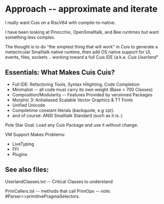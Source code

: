 # Approach -- approximate and iterate

I really want Cuis on a RiscV64 with compile-to-native.

I have been looking at Pinocchio, OpenSmalltalk, and Bee runtimes but
want something less complex.

The thought is to do "the simplest thing that will work" in Cuis
to generate a metacircular Smalltalk native runtime, then add
OS native support for UI, events, files, sockets .. working toward
a full Cuis IDE (a.k.a. _Cuis Userland_"

## Essentials: What Makes Cuis Cuis?

- Full IDE: Refactoring Tools, Syntax Hilighting, Code Completion
- Minimalist -- all code must carry its own weight (Base < 700 Classes)
- Composition/Modularity -- Features Provided by  versioned Packages
- Morphic 3: Antialiased Scalable Vector Graphics & TT Fonts
- Unified Unicode
- Compiletime constant literals (backquote, e.g `1@2`).
- and of course: ANSI Smalltalk Standard (such as it is..)


Pole Star Goal: Load any Cuis Package and use it without change.

VM Support Makes Problems:
 - LiveTyping
 - FFI
 - Plugins

## See also files:

UserlandClasses.txt -- Critical Classes to understand

PrimCallers.tst  -- methods that call PrimOps
  -- note:  #Parser>>primitivePragmaSelectors.

